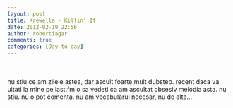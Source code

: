 ```yaml
---
layout: post
title: Krewella - Killin' It
date: 2012-02-19 22:56
author: robertiagar
comments: true
categories: [Day to day]
---
```

<br /><br />nu stiu ce am zilele astea, dar ascult foarte mult dubstep. recent daca va uitati la mine pe last.fm o sa vedeti ca am ascultat obsesiv melodia asta. nu stiu. nu o pot comenta. nu am vocabularul necesar, nu de alta...
